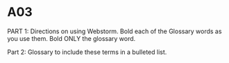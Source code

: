 # A03

PART 1: Directions on using Webstorm.
Bold each of the Glossary words as you use them. Bold ONLY the glossary word. 


Part 2: Glossary to include these terms in a bulleted list. 
